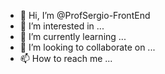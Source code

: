 - 👋 Hi, I’m @ProfSergio-FrontEnd
- 👀 I’m interested in ...
- 🌱 I’m currently learning ...
- 💞️ I’m looking to collaborate on ...
- 📫 How to reach me ... 

<!---
ProfSergio-FrontEnd--- É um repositorio especial onde estarão atividades de HTML, css, banco de dados a serem compartilhados com os alunos do 2AT - de Escolas, o accesso é privado e deve ser solicitado>

